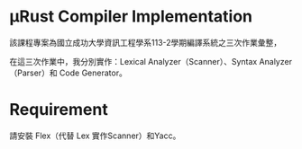 # μRust Compiler Implementation
該課程專案為國立成功大學資訊工程學系113-2學期編譯系統之三次作業彙整，

在這三次作業中，我分別實作：Lexical Analyzer（Scanner）、Syntax Analyzer（Parser）和 Code Generator。

# Requirement
請安裝 Flex（代替 Lex 實作Scanner）和Yacc。
